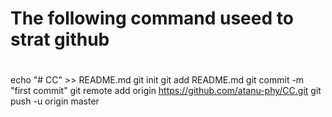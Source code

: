 # The following command useed to strat github 
#  
echo "# CC" >> README.md
git init
git add README.md
git commit -m "first commit"
git remote add origin https://github.com/atanu-phy/CC.git
git push -u origin master
